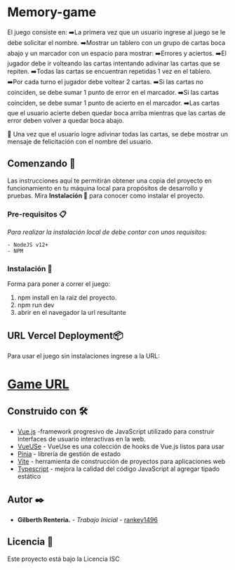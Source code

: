 # Memory-game
El juego consiste en:
➡️La primera vez que un usuario ingrese al juego se le debe solicitar el nombre.
➡️Mostrar un tablero con un grupo de cartas boca abajo y un marcador con un espacio para mostrar: 
➡️Errores y aciertos.
➡️El jugador debe ir volteando las cartas intentando adivinar las cartas que se repiten.
➡️Todas las cartas se encuentran repetidas 1 vez en el tablero.
➡️Por cada turno el jugador debe voltear 2 cartas.
➡️Si las cartas no coinciden, se debe sumar 1 punto de error en el marcador.
➡️Si las cartas coinciden, se debe sumar 1 punto de acierto en el marcador.
➡️Las cartas que el usuario acierte deben quedar boca arriba mientras que las cartas de error deben volver a quedar boca abajo.

🎊 Una vez que el usuario logre adivinar todas las cartas, se debe mostrar un mensaje de felicitación con el nombre del usuario.

## Comenzando 🚀
Las instrucciones aquí te permitirán obtener una copia del proyecto en funcionamiento en tu máquina local para propósitos de desarrollo y pruebas.
Mira **Instalación 🔧** para conocer como instalar el proyecto.

### Pre-requisitos 📋
_Para realizar la instalación local de debe contar con unos requisitos:_
```
- NodeJS v12+
- NPM
```

### Instalación 🔧
Forma para poner a correr el juego:
1. npm install en la raiz del proyecto.
2. npm run dev
3. abrir en el navegador la url resultante

## URL Vercel Deployment📦
Para usar el juego sin instalaciones ingrese a la URL:
# [Game URL](https://memory-game-nine-peach.vercel.app/)


## Construido con 🛠️
* [Vue.js](https://vuejs.org/) -framework progresivo de JavaScript utilizado para construir interfaces de usuario interactivas en la web.
* [VueUSe](https://vueuse.org/) - VueUse es una colección de hooks de Vue.js listos para usar 
* [Pinia](https://pinia.vuejs.org/) -  librería de gestión de estado
* [Vite](https://vitejs.dev/) - herramienta de construcción de proyectos para aplicaciones web
* [Typescript](https://www.typescriptlang.org/) -  mejora la calidad del código JavaScript al agregar tipado estático


## Autor ✒️

* **Gilberth Renteria.** - *Trabajo Inicial* - [rankey1496](https://github.com/rankey1496)

## Licencia 📄

Este proyecto está bajo la Licencia ISC
